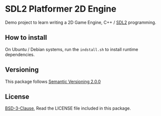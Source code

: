 # SDL2 Platformer 2D Engine

Demo project to learn writing a 2D Game Engine, C++ / [SDL2](https://www.libsdl.org/) programming.

## How to install

On Ubuntu / Debian systems, run the `indstall.sh` to install runtime dependencies. 

## Versioning

This package follows [Semantic Versioning 2.0.0](http://semver.org/)

## License

[BSD-3-Clause](http://spdx.org/licenses/BSD-3-Clause), Read the LICENSE file included in this package.

